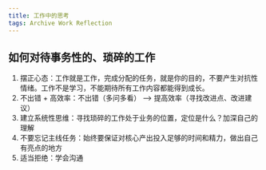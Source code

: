 ```yaml
---
title: 工作中的思考
tags: Archive Work Reflection
---
```


## 如何对待事务性的、琐碎的工作
1. 摆正心态：工作就是工作，完成分配的任务，就是你的目的，不要产生对抗性情绪。工作不是学习，不能期待所有工作内容都能得到成长。
2. 不出错 + 高效率：不出错（多问多看） --> 提高效率（寻找改进点、改进建议）
3. 建立系统性思维：寻找琐碎的工作处于业务的位置，定位是什么？加深自己的理解
4. 不要忘记主线任务：始终要保证对核心产出投入足够的时间和精力，做出自己有亮点的地方
5. 适当拒绝：学会沟通

